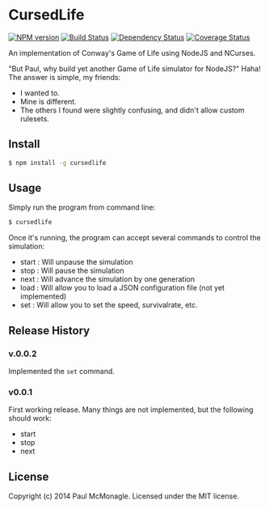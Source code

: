 # CursedLife 
[![NPM version][npm-image]][npm-url] [![Build Status][travis-image]][travis-url] [![Dependency Status][daviddm-url]][daviddm-image] [![Coverage Status][coveralls-image]][coveralls-url]

An implementation of Conway's Game of Life using NodeJS and NCurses.

"But Paul, why build yet another Game of Life simulator for NodeJS?"
Haha! The answer is simple, my friends:
- I wanted to.
- Mine is different.
- The others I found were slightly confusing, and didn't allow custom rulesets.


## Install

```bash
$ npm install -g cursedlife
```


## Usage

Simply run the program from command line:

```bash
$ cursedlife
```
Once it's running, the program can accept several commands to control
the simulation:
- start : Will unpause the simulation
- stop  : Will pause the simulation
- next  : Will advance the simulation by one generation
- load  : Will allow you to load a JSON configuration file (not yet implemented)
- set   : Will allow you to set the speed, survivalrate, etc.


## Release History

### v.0.0.2
Implemented the `set` command.

### v0.0.1
First working release. Many things are not implemented, but the following should work:
- start
- stop
- next


## License

Copyright (c) 2014 Paul McMonagle. Licensed under the MIT license.



[npm-url]: https://npmjs.org/package/cursedlife
[npm-image]: https://badge.fury.io/js/cursedlife.svg
[travis-url]: https://travis-ci.org/pmcmonagle/cursedlife
[travis-image]: https://travis-ci.org/pmcmonagle/CursedLife.svg?branch=master
[daviddm-url]: https://david-dm.org/pmcmonagle/cursedlife.svg?theme=shields.io
[daviddm-image]: https://david-dm.org/pmcmonagle/cursedlife
[coveralls-url]: https://coveralls.io/r/pmcmonagle/cursedlife
[coveralls-image]: https://coveralls.io/repos/pmcmonagle/cursedlife/badge.png
